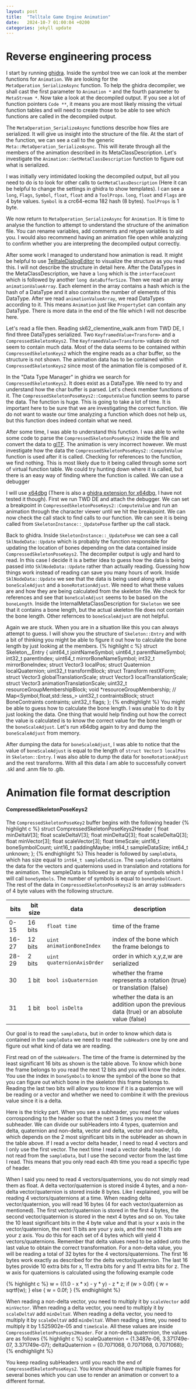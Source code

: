 ```yaml
---
layout: post
title:  "Telltale Game Engine Animation"
date:   2024-10-7 01:00:04 +0200
categories: jekyll update
---
```

# Reverse engineering process
I start by running [ghidra](https://ghidra-sre.org/). Inside the symbol tree we can look at the member functions for `Animation`. We are looking for the `MetaOperation_SerializeAsync` function. To help the ghidra decompiler, we shall cast the first parameter to `Animation *` and the fourth parameter to `MetaStream *`. Now take a look at the decompiled output. If you see a lot of function pointers `Code **`, it means you are most likely missing the virtual function tables and will need to create those to be able to see which functions are called in the decompiled output. 

The `MetaOperation_SerializeAsync` functions describe how files are serialized. It will give us insight into the structure of the file. At the start of the function, we can see a call to the generic `Meta::MetaOperation_SerializeAsync`. This will iterate through all the members of the animation described in its MetaClassDescription. Let's investigate the `Animation::GetMetaClassDescription` function to figure out what is serialized. 

I was initially very intimidated looking the decompiled output, but all you need to do is to look for other calls to `GetMetaClassDescription` (Here it can be helpful to change the settings in ghidra to show templates). I can see a `long`, `Flags`, `Symbol`, `float`, `float` and a `ToolProps`. `long`, `float` and `Flags` are 4 byte values. `Symbol` is a crc64-ecma 182 hash (8 bytes). `ToolProps` is 1 byte. 

We now return to `MetaOperation_SerializeAsync` for `Animation`. It is time to analyse the function to attempt to understand the structure of the animation file. You can rename variables, add comments and retype variables to aid you. I would also recommend having an animation file open while analyzing to confirm whether you are interpreting the decompiled output correctly. 

After some work I managed to understand how animation is read. It might be helpful to use [TelltaleDialogEditor](https://github.com/asilz/TelltaleDialogEditor) to visualize the structure as you read this. I will not describe the structure in detail here. After the DataTypes in the MetaClassDescription, we have a `long` which is the `interfaceCount` which is followed by another `long dataBufferSize`. Then we read an array `animationValueArray`. Each element in the array contains a hash which is the hash of a DataType and it also contains the number of elements of this DataType. After we read `animationValueArray`, we read DataTypes according to it. This means `Animation` just like `PropertySet` can contain any DataType. There is more data in the end of the file which I will not describe here.

Let's read a file then. Reading sk62_clementine_walk.anm from TWD DE, I find three DataTypes serialized. Two `KeyframedValue<Transform>` and a `CompressedSkeletonKeys2`. The `KeyframedValue<Transform>` values do not seem to contain much data. Most of the data seems to be contained within `CompressedSkeletonKeys2` which the engine reads as a char buffer, so the structure is not shown. The animation data has to be contained within `CompressedSkeletonKeys2` since most of the animation file is composed of it.

In the "Data Type Manager" in ghidra we search for `CompressedSkeletonKeys2`. It does exist as a DataType. We need to try and understand how the char buffer is parsed. Let's check member functions of it. The `CompressedSkeletonPoseKeys2::ComputeValue` function seems to parse the data. The function is huge. This is going to take a lot of time. It is important here to be sure that we are investigating the correct function. We do not want to waste our time analyzing a function which does not help us, but this function does indeed contain what we need. 

After some time, I was able to understand this function. I was able to write some code to parse the `CompressedSkeletonPoseKeys2` inside the file and convert the data to [glTF](https://registry.khronos.org/glTF/specs/2.0/glTF-2.0.html). The animation is very incorrect however. We must investigate how the data the `CompressedSkeletonPoseKeys2::ComputeValue` function is used after it is called. Checking for references to the function, we find nothing. This is most likely due to it being called through some sort of virtual function table. We could try hunting down where it is called, but there is an easy way of finding where the function is called. We can use a debugger

I will use [x64dbg](https://x64dbg.com/) (There is also a [ghidra extension for x64dbg](https://github.com/bootleg/ret-sync), I have not tested it though). First we run TWD DE and attach the debugger. We can set a breakpoint in `CompressedSkeletonPoseKeys2::ComputeValue` and run an animation through the character viewer until we hit the breakpoint. We can now check the call stack to find calls to our function. We can see it is being called from `SkeletonInstance::_UpdatePose` farther up the call stack.

Back to ghidra. Inside `SkeletonInstance::_UpdatePose` we can see a call `SklNodeData::Update` which is probably the function responsible for updating the location of bones depending on the data contained inside `CompressedSkeletonPoseKeys2`. The decompiler output is ugly and hard to read. In this case I decide it is a better idea to guess how the data is being passed into `SklNodeData::Update` rather than actually reading. Guessing how things work instead of reading can save you many hours of work. Inside `SklNodeData::Update` we see that the data is being used along with a `boneScaleAdjust` and a `boneRotationAdjust`. We need to what these values are and how they are being calculated from the skeleton file. We check for references and see that `boneScaleAdjust` seems to be based on the `boneLength`. Inside the InternalMetaClassDescription for `Skeleton` we see that it contains a bone length, but the actual skeleton file does not contain the bone length. Other refernces to `boneScaleAdjust` are not  helpful.

Again we are stuck. When you are in a situation like this you can always attempt to guess. I will show you the structure of `Skeleton::Entry` and with a bit of thinking you might be able to figure it out how to calculate the bone length by just looking at the members. 
{% highlight c %}
struct Skeleton__Entry
{
    uint64_t jointNameSymbol;
    uint64_t parentNameSymbol;
    int32_t parentIndex;
    uint64_t mirrorBoneNameSymbol;
    int32_t mirrorBoneIndex;
    struct Vector3 localPos;
    struct Quaternion localQuaternion;
    uint32_t transformBlock;
    struct Transform restXForm;
    struct Vector3 globalTranslationScale;
    struct Vector3 localTranslationScale;
    struct Vector3 animationTranslationScale;
    uint32_t resourceGroupMembershipBlock;
    void *resourceGroupMembership; // Map<Symbol,float,std::less<Symbol>_>
    uint32_t contraintsBlock;
    struct BoneContraints contraints;
    uint32_t flags;
};
{% endhighlight %}
You might be able to guess how to calculate the bone length. I was unable to do it by just looking the data. One thing that would help finding out how the correct the value is calculated is to know the correct value for the bone length or the `boneScaleAdjust`. Let's run x64dbg again to try and dump the `boneScaleAdjust` from memory. 

After dumping the data for `boneScaleAdjust`, I was able to notice that the value of `boneScaleAdjust` is equal to the length of `struct Vector3 localPos` in `Skeleton::Entry`. I was also able to dump the data for `boneRotationAdjust` and the rest transforms. With all this data I am able to successfully convert .skl and .anm file to .glb.


# Animation file format description
#### CompressedSkeletonPoseKeys2
The `CompressedSkeletonPoseKey2` buffer begins with the following header
{% highlight c %}
struct CompressedSkeletonPoseKeys2Header
{
    float minDeltaV[3];
    float scaleDeltaV[3];
    float minDeltaQ[3];
    float scaleDeltaQ[3];
    float minVector[3];
    float scaleVector[3];
    float timeScale;
    uint16_t boneSymbolCount;
    uint16_t paddingMaybe;
    int64_t sampleDataSize;
    int64_t unknown;
};
{% endhighlight %}
This header is followed by `sampleData`, which has size equal to `int64_t sampleDataSize`. The `sampleData` contains the data for the vectors and quaternions used in translation and rotations for the animation. The sampleData is followed by an array of symbols which I will call `boneSymbols`. The number of symbols is equal to `boneSymbolCount`. The rest of the data in `CompressedSkeletonPoseKeys2` is an array `subHeaders` of 4 byte values with the following structure.

| bits  |bit size| data                       | description                                                                               |
|-------|--------|----------------------------|-------------------------------------------------------------------------------------------|
| 0-15  |16 bits | `float time`               |time of the frame                                                                          |
| 16-27 |12 bits | `uint animationBoneIndex`  |index of the bone which the frame belongs to                                               |
| 28-29 |2 bits  | `uint quaternionAxisOrder` |order in which x,y,z,w are serialized                                                      |
| 30    |1 bit   | `bool isQuaternion`        |whether the frame represents a rotation (true) or translation (false)                      |
| 31    |1 bit   | `bool isDelta`             |whether the data is an addition upon the previous data (true) or an absolute value (false) |

Our goal is to read the `sampleData`, but in order to know which data is contained in the `sampleData` we need to read the `subHeaders` one by one and figure out what kind of data we are reading.

First read on of the `subHeaders`. The time of the frame is determined by the least significant 16 bits as shown is the table above. To know which bone the frame belongs to you read the next 12 bits and you will know the index. You use the index in `boneSymbols` to know the symbol of the bone so that you can figure out which bone in the skeleton this frame belongs to. Reading the last two bits will allow you to know if it is a quaternion we will be reading or a vector and whether we need to combine it with the previous value since it is a delta.

Here is the tricky part. When you see a subheader, you read four values corrosponding to the header so that the next 3 times you meet the subheader. We can divide our subHeaders into 4 types, quaternion and delta, quaternion and non-delta, vector and delta, vector and non-delta, which depends on the 2 most significant bits in the subHeader as shown in the table above. If I read a vector delta header, I need to read 4 vectors and I only use the first vector. The next time I read a vector delta header, I do not read from the `sampleData`, but I use the second vector from the last time I read. This means that you only read each 4th time you read a specific type of header.

When I said you need to read 4 vectors/quaternions, you do not simply read them as float. A delta vector/quaternion is stored inside 4 bytes, and a non-delta vector/quaternion is stored inside 8 bytes. Like I explained, you will be reading 4 vectors/quaternions at a time. When reading delta vector/quaternion, you will read 16 bytes (4 for each vector/quaternion as mentioned). The first vector/quaternion is stored in the first 4 bytes, the second vector/quaternion is stored in the next 4 bytes and so on. You take the 10 least significant bits in the 4 byte value and that is your x axis in the vector/quaternion, the next 11 bits are your y axis, and the next 11 bits are your z axis. You do this for each set of 4 bytes which will yield 4 vectors/quaternions. Remember that delta values need to be added unto the last value to obtain the correct transformation. For a non-delta value, you will be reading a total of 32 bytes for the 4 vectors/quaternions. The first 16 bytes work exactly as described for the delta vector/quaternion. The last 16 bytes provide 10 extra bits for x, 11 extra bits for y and 11 extra bits for z. The w axis for quaternions is calculated using the following example code 

{% highlight c %}
w = ((1.0 - x * x) - y * y) - z * z;
    if (w > 0.0f)
    {
        w = sqrtf(w);
    }
    else
    {
        w = 0.0f;
    }
{% endhighlight %}

When reading a non-delta vector, you need to multiply it by `scaleVector` add `minVector`. When reading a delta vector, you need to multiply it by `scaleDeltaV` add `minDeltaV`. When reading a delta vector, you need to multiply it by `scaleDeltaV` add `minDeltaV`. When reading a time, you need to multiply it by 1.525902e-05 and `timeScale`. All these values are inside `CompressedSkeletonPoseKeys2Header`. For a non-delta quaternion, the values are as follows
{% highlight c %}
scaleQuaternion = {1.3487e-06, 3.371749e-07, 3.371749e-07};
deltaQuaternion = {0.7071068, 0.7071068, 0.7071068};
{% endhighlight %}

You keep reading subHeaders until you reach the end of `CompressedSkeletonPoseKeys2`. You know should have multiple frames for several bones which you can use to render an animation or convert to a different format.
